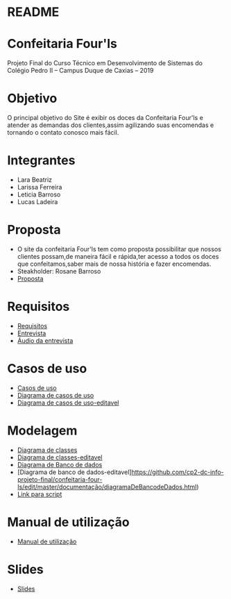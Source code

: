 # README

# Confeitaria Four'ls
 Projeto Final do Curso Técnico em Desenvolvimento de Sistemas do Colégio Pedro II – Campus Duque de Caxias – 2019

 # Objetivo
 O principal objetivo do Site é exibir os doces da Confeitaria
 Four'ls e atender as demandas dos clientes,assim agilizando suas encomendas e tornando o contato conosco mais fácil.

# Integrantes 

+ Lara Beatriz 
+ Larissa Ferreira
+ Leticia Barroso
+ Lucas Ladeira 

# Proposta

 + O site da confeitaria Four'ls tem como proposta possibilitar que nossos clientes possam,de maneira fácil e rápida,ter acesso a todos os doces que confeitamos,saber mais de nossa história e fazer encomendas.
 + Steakholder: Rosane Barroso 
 + [Proposta](https://github.com/cp2-dc-info-projeto-final/confeitaria-four-ls/blob/master/documenta%C3%A7%C3%A3o/proposta.md)

 # Requisitos

 + [Requisitos](https://github.com/cp2-dc-info-projeto-final/confeitaria-four-ls/blob/master/documenta%C3%A7%C3%A3o/Requisitos.md)
 + [Entrevista](https://github.com/cp2-dc-info-projeto-final/confeitaria-four-ls/blob/master/documenta%C3%A7%C3%A3o/entrevista.md)
 + [Áudio da entrevista](https://github.com/cp2-dc-info-projeto-final/confeitaria-four-ls/blob/master/documenta%C3%A7%C3%A3o/Entrevista.mp3)

 # Casos de uso 

 +  [Casos de uso](https://github.com/cp2-dc-info-projeto-final/confeitaria-four-ls/blob/master/documenta%C3%A7%C3%A3o/Untitled%20Diagram%20(3).html)
 +  [ Diagrama de casos de uso](https://github.com/cp2-dc-info-projeto-final/confeitaria-four-ls/blob/master/documenta%C3%A7%C3%A3o/diagramaDeCasosDeUso.png)
 + [Diagrama de casos de uso-editavel](https://github.com/Larabms/Confeitaria-Four-L-s/blob/master/Diagrama%20editavel.html)

 # Modelagem
 + [Diagrama de classes](https://github.com/cp2-dc-info-projeto-final/confeitaria-four-ls/blob/master/documenta%C3%A7%C3%A3o/diagramaDeClasses.png)
 + [Diagrama de classes-editavel](https://github.com/Larabms/Confeitaria-Four-L-s/blob/master/Diagrama%20editavel.html)
 + [Diagrama de Banco de dados](https://github.com/cp2-dc-info-projeto-final/confeitaria-four-ls/blob/master/documenta%C3%A7%C3%A3o/diagramaDeBancoDeDados.png)
 + [Diagrama de banco de dados-editavel]https://github.com/cp2-dc-info-projeto-final/confeitaria-four-ls/edit/master/documentação/diagramaDeBancodeDados.html)
 + [Link para script](https://github.com/cp2-dc-info-projeto-final/confeitaria-four-ls/blob/master/schema.sql) 

# Manual de utilização
 + [Manual de utilização](https://github.com/cp2-dc-info-projeto-final/confeitaria-four-ls/blob/master/documenta%C3%A7%C3%A3o/Manual.md)  
 
 # Slides

 + [Slides](https://github.com/cp2-dc-info-projeto-final/confeitaria-four-ls/blob/master/documenta%C3%A7%C3%A3o/slide.pdf)
